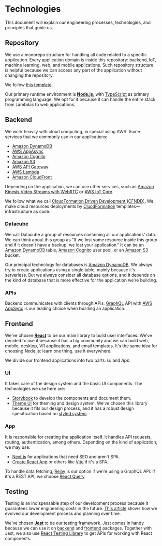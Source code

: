 # Technologies

This document will explain our engineering processes, technologies, and principles that guide us.

## Repository

We use a monorepo structure for handling all code related to a specific application. Every application domain is inside this repository: backend, IoT, machine learning, web, and mobile applications. Such repository structure is helpful because we can access any part of the application without changing the repository.

We follow [this template](https://github.com/ttoss/monorepo).

Our primary runtime environment is [**Node.js**](https://nodejs.org/en/), with [TypeScript](https://www.typescriptlang.org/) as primary programming language. We opt for it because it can handle the entire stack, from Lambdas to web applications.

## Backend

We work heavily with cloud computing, in special using AWS. Some services that we commonly use in our applications:

- [Amazon DynamoDB](https://aws.amazon.com/dynamodb/)
- [AWS AppAsync](https://aws.amazon.com/appsync/)
- [Amazon Cognito](https://aws.amazon.com/cognito/)
- [Amazon S3](https://aws.amazon.com/s3/)
- [AWS API Gateway](https://aws.amazon.com/api-gateway/)
- [AWS Lambda](https://aws.amazon.com/lambda/)
- [Amazon CloudFront](https://aws.amazon.com/cloudfront/)

Depending on the application, we can use other services, such as [Amazon Kinesis Video Streams with WebRTC](https://docs.aws.amazon.com/kinesisvideostreams-webrtc-dg/latest/devguide/what-is-kvswebrtc.html) or [AWS IoT Core](https://aws.amazon.com/iot-core/).

We follow what we call [CloudFormation Driven Development (CFNDD)](https://dev.to/ttoss/cfndd-cloudformation-driven-development-3ej9). We make cloud resources deployments by [CluodFormation](https://aws.amazon.com/cloudformation/) templates—infrastructure as code.

### Datacube

We call Datacube a group of resources containing all our applications' data. We can think about this group as "If we lost some resource inside this group and if it doesn't have a backup, we lost your application." It can be an [Amazon DynamoDB](https://aws.amazon.com/dynamodb/) table, [Amazon Cognito](https://aws.amazon.com/cognito/) user pool, or an [Amazon S3](https://aws.amazon.com/s3/) bucket.

Our principal technology for databases is [Amazon DynamoDB](https://aws.amazon.com/dynamodb/). We always try to create applications using a single table, mainly because it's serverless. But we always consider all database options, and it depends on the kind of database that is more effective for the application we're building.

### APIs

Backend communicates with clients through APIs. [GraphQL](https://graphql.org/) API with [AWS AppSync](https://aws.amazon.com/appsync/) is our leading choice when building an application.

## Frontend

We've chosen [**React**](https://reactjs.org/) to be our main library to build user interfaces. We've decided to use it because it has a big community and we can build web, mobile, desktop, VR applications, and email templates. It's the same idea for choosing Node.js: learn one thing, use it everywhere.

We divide our frontend applications into two parts: *UI* and *App*.

### UI

It takes care of the design system and the basic UI components. The technologies we use here are:

- [Storybook](https://storybook.js.org/) to develop the components and document them.
- [Theme UI](https://theme-ui.com/) for theming and design system. We've chosen this library because it fits our design process, and it has a robust design specification based on [styled system](https://styled-system.com/).

### App

It is responsible for creating the application itself. It handles API requests, routing, authentication, among others. Depending on the kind of application, we may use:

- [Next.js](https://nextjs.org/) for applications that need SEO and aren't SPA.
- [Create React App](https://create-react-app.dev/) or others like [Vite](https://vitejs.dev/) if it's a SPA.

To handle data fetching, [Relay](https://relay.dev/) is our option if we're using a GraphQL API. If it's a REST API, we choose [React Query](https://react-query.tanstack.com/).

## Testing

Testing is an indispensable step of our development process because it guarantees lower engineering costs in the future. [This article](https://arantespp.com/planning-models) shows how we evolved our development process and planning over time.

We've chosen [**Jest**](https://jestjs.io/) to be our testing framework. Jest comes in handy because we can use it on [backend](#backend) and [frontend](#frontend) packages. Together with Jest, we also use [React Testing Library](https://testing-library.com/docs/react-testing-library/intro) to get APIs for working with React components.